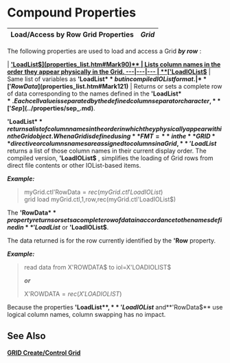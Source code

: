 # Compound Properties

**Load/Access by Row Grid Properties** |  **_Grid_**  
---|---  
  
The following properties are used to load and access a Grid **_by row_** :

|  **['LoadList$](properties_list.htm#Mark90)** |  Lists column names in the order they appear physically in the Grid.  
---|---|---  
|  **['LoadIOList$](properties_list.htm#Mark89)** |  Same list of variables as **'LoadList$** but in compiled IOList format.  
|  **['RowData$](properties_list.htm#Mark121)** |  Returns or sets a complete row of data corresponding to the names defined in the **'LoadList$**. Each cell value is separated by the defined column separator character, **['Sep$](../properties/sep_.md)**.  
  
**'LoadList$** returns a list of column names in the order in which they physically appear within the Grid object. When a Grid is defined using **FMT=** in the **GRID** directive or columns names are assigned to columns in a Grid, **'LoadList$** returns a list of those column names in their current display order. The compiled version, **'LoadIOList$** , simplifies the loading of Grid rows from direct file contents or other IOList-based items.

**_Example:_**

> myGrid.ctl'RowData$=rec(myGrid.ctl'LoadIOList$)  
>  grid load myGrid.ctl,1,row,rec(myGrid.ctl'LoadIOList$)

The **'RowData$** property returns or sets a complete row of data in accordance to the names defined in **'LoadList$** or **'LoadIOList$**.

The data returned is for the row currently identified by the **'Row** property.

**_Example:_**

> read data from X'ROWDATA$ to iol=X'LOADIOLIST$  
>   
> **_or_**   
>   
>  X'ROWDATA$=rec(X'LOADIOLIST$)

Because the properties **'LoadList$** , **'LoadIOList$** and**'RowData$** use logical column names, column swapping has no impact.

## See Also

[**GRID Create/Control Grid**](../directives/grid.md)
